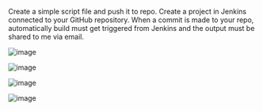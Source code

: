 Create a simple script file and push it to repo. Create a project in Jenkins connected to your GitHub repository. When a commit is made to your repo, automatically build must get triggered from Jenkins and the output must be shared to me via email.


![image](https://github.com/user-attachments/assets/afa38232-19f4-4bae-8c9d-109f3015c5cd)



![image](https://github.com/user-attachments/assets/bc2b6423-927d-466f-8206-042b422b89bb)


![image](https://github.com/user-attachments/assets/4b34dbca-40e3-4488-a383-f5771cce0704)

![image](https://github.com/user-attachments/assets/c9ae6c50-d63d-43c0-8b26-f10a6da7ad5b)
